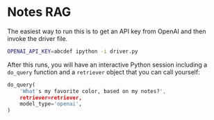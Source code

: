# Notes RAG

The easiest way to run this is to get an API key from OpenAI and then invoke the driver file.

```bash
OPENAI_API_KEY=abcdef ipython -i driver.py
```

After this runs, you will have an interactive Python session including a `do_query` function and a `retriever` object that you can call yourself:

```python
do_query(
    'What's my favorite color, based on my notes?',
    retriever=retriever, 
    model_type='openai',
)
```
